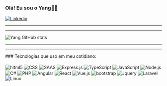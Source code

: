 ### Olá! Eu sou o Yang👋😁  
[![Linkedin](https://img.shields.io/badge/LinkedIn-0077B5?style=for-the-badge&logo=linkedin&logoColor=white)](https://www.linkedin.com/in/yang-araujo-neiva/)
<hr/><hr/>

![Yang GitHub stats](https://github-readme-stats.vercel.app/api?username=NeivaYang&show_icons=true&theme=radical)
<hr/><hr/>
### Tecnologias que uso em meu cotidiano:
<div style="display: inline_block"><br/>
    <img align="center" alt="hltml5" src="https://img.shields.io/badge/HTML5-E34F26?style=for-the-badge&logo=html5&logoColor=white" />
    <img align="center" alt="CSS" src="https://img.shields.io/badge/CSS3-1572B6?style=for-the-badge&logo=css3&logoColor=white" />
    <img align="center" alt="SAAS" src="https://img.shields.io/badge/Sass-CC6699?style=for-the-badge&logo=sass&logoColor=white" />
    <img align="center" alt="Express.js" src="https://img.shields.io/badge/Express.js-404D59?style=for-the-badge" />
    <img align="center" alt="TypeScript" src="https://img.shields.io/badge/TypeScript-007ACC?style=for-the-badge&logo=typescript&logoColor=white" />
    <img align="center" alt="JavaScript" src="https://img.shields.io/badge/JavaScript-F7DF1E?style=for-the-badge&logo=javascript&logoColor=black" />
    <img align="center" alt="Node.js" src="https://img.shields.io/badge/Node.js-43853D?style=for-the-badge&logo=node.js&logoColor=white" />
    <img align="center" alt="C#" src="https://img.shields.io/badge/C%23-239120?style=for-the-badge&logo=c-sharp&logoColor=white" />
    <img align="center" alt="PHP" src="https://img.shields.io/badge/PHP-777BB4?style=for-the-badge&logo=php&logoColor=white" />
    <img align="center" alt="Angular" src="https://img.shields.io/badge/Angular-DD0031?style=for-the-badge&logo=angular&logoColor=white" />
    <img align="center" alt="React" src="https://img.shields.io/badge/React-20232A?style=for-the-badge&logo=react&logoColor=61DAFB" />
    <img align="center" alt="Vue.js" src="https://img.shields.io/badge/Vue.js-35495E?style=for-the-badge&logo=vue.js&logoColor=4FC08D" />
    <img align="center" alt="bootstrap" src="https://img.shields.io/badge/Bootstrap-563D7C?style=for-the-badge&logo=bootstrap&logoColor=white" />
    <img align="center" alt="Jquery" src="https://img.shields.io/badge/jQuery-0769AD?style=for-the-badge&logo=jquery&logoColor=white" /> 
    <img align="center" alt="Laravel" src="https://img.shields.io/badge/Laravel-FF2D20?style=for-the-badge&logo=laravel&logoColor=white" />
    <img align="center" alt="Linux" src="https://img.shields.io/badge/Linux-FCC624?style=for-the-badge&logo=linux&logoColor=black" />
 </div><br/> 
